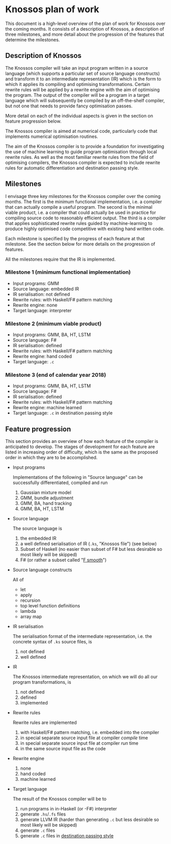 # Knossos plan of work

This document is a high-level overview of the plan of work for Knossos
over the coming months.  It consists of a description of Knossos, a
description of three milestones, and more detail about the progression
of the features that determine the milestones.

## Description of Knossos

The Knossos compiler will take an input program written in a source
language (which supports a particular set of source language
constructs) and transform it to an intermediate representation (IR)
which is the form to which it applies its compiling and optimising
transformations.  Certain rewrite rules will be applied by a rewrite
engine with the aim of optimising the program.  The output of the
compiler will be a program in a target language which will
subsequently be compiled by an off-the-shelf compiler, but not one
that needs to provide fancy optimisation passes.

More detail on each of the individual aspects is given in the section
on feature progression below.

The Knossos compiler is aimed at numerical code, particularly code
that implements numerical optimisation routines.

The aim of the Knossos compiler is to provide a foundation for
investigating the use of machine learning to guide program
optimisation through local rewrite rules.  As well as the most
familiar rewrite rules from the field of optimising compilers, the
Knossos compiler is expected to include rewrite rules for automatic
differentiation and destination passing style.

## Milestones

I envisage three key milestones for the Knossos compiler over the
coming months.  The first is the minimum functional implementation,
i.e. a compiler that can actually compile a useful program.  The
second is the minimal viable product, i.e. a compiler that could
actually be used in practice for compiling source code to reasonably
efficient output.  The third is a compiler that applies sophisticated
rewrite rules guided by machine-learning to produce highly optimised
code competitive with existing hand written code.

Each milestone is specified by the progress of each feature at that
milestone.  See the section below for more details on the progression
of features.

All the milestones require that the IR is implemented.

### Milestone 1 (minimum functional implementation)

* Input programs: GMM
* Source language: embedded IR
* IR serialisation: not defined
* Rewrite rules: with Haskell/F# pattern matching
* Rewrite engine: none
* Target language: interpreter

### Milestone 2 (minimum viable product)

* Input programs: GMM, BA, HT, LSTM
* Source language: F#
* IR serialisation: defined
* Rewrite rules: with Haskell/F# pattern matching
* Rewrite engine: hand coded
* Target language: `.c`

### Milestone 3 (end of calendar year 2018)

* Input programs: GMM, BA, HT, LSTM
* Source language: F#
* IR serialisation: defined
* Rewrite rules: with Haskell/F# pattern matching
* Rewrite engine: machine learned
* Target language: `.c` in destination passing style

## Feature progression

This section provides an overview of how each feature of the compiler
is anticipated to develop.  The stages of development for each feature
are listed in increasing order of difficulty, which is the same as the
proposed order in which they are to be accomplished.

* Input programs

  Implementations of the following in "Source language" can be
  successfully differentiated, compiled and run

  1. Gaussian mixture model
  2. GMM, bundle adjustment
  3. GMM, BA, hand tracking
  4. GMM, BA, HT, LSTM

* Source language

  The source language is

  1. the embedded IR
  2. a well defined serialisation of IR (`.ks`, "Knossos file") (see below)
  3. Subset of Haskell (no easier than subset of F# but less desirable
  so most likely will be skipped)
  4. F# (or rather a subset called "[F
  smooth](https://www.microsoft.com/en-us/research/wp-content/uploads/2016/11/dps-fhpc17.pdf)")

* Source language constructs

  All of

  * let
  * apply
  * recursion
  * top level function definitions
  * lambda
  * array map

* IR serialisation

  The serialisation format of the intermediate representation,
  i.e. the concrete syntax of `.ks` source files, is

  1. not defined
  2. well defined

* IR

  The Knossos intermediate representation, on which we will do all our
  program transformations, is

  1. not defined
  2. defined
  3. implemented

* Rewrite rules

  Rewrite rules are implemented

  1. with Haskell/F# pattern matching, i.e. embedded into the compiler
  2. in special separate source input file at compiler *compile* time
  3. in special separate source input file at compiler *run* time
  4. in the same source input file as the code

* Rewrite engine

  1. none
  2. hand coded
  3. machine learned

* Target language

  The result of the Knossos compiler will be to

  1. run programs in in-Haskell (or -F#) interpreter
  2. generate `.hs`/`.fs` files
  3. generate LLVM IR (harder than generating `.c` but less desirable
  so most likely will be skipped)
  4. generate `.c` files
  5. generate `.c` files in [destination passing
  style](https://www.microsoft.com/en-us/research/wp-content/uploads/2016/11/dps-fhpc17.pdf)
